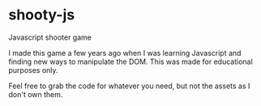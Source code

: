 # shooty-js
Javascript shooter game

I made this game a few years ago when I was learning Javascript and finding new ways to manipulate the DOM.
This was made for educational purposes only.

Feel free to grab the code for whatever you need, but not the assets as I don't own them.
